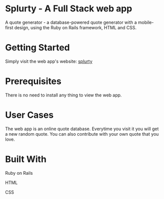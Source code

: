 # Splurty - A Full Stack web app
A quote generator - a database-powered quote generator with a mobile-first design, using the Ruby on Rails framework, HTML and CSS.

# Getting Started
Simply visit the web app's website: [splurty](http://splurty-samy-ayoub.herokuapp.com/)

# Prerequisites
There is no need to install any thing to view the web app.

# User Cases
The web app is an online quote database. Everytime you visit it you will get a new random quote.
You can also contribute with your own quote that you love.

# Built With
Ruby on Rails

HTML

CSS
